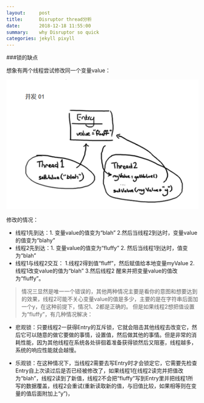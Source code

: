 ```yaml
---
layout:     post
title:      Disruptor thread分析
date:       2018-12-18 11:55:00
summary:    why Disruptor so quick
categories: jekyll pixyll
---
```



###锁的缺点

想象有两个线程尝试修改同一个变量value：

![](/images/1545447242.jpg)

修改的情况：
* 线程1先到达：1. 变量value的值变为“blah”  2.然后当线程2到达时，变量value的值变为“blahy”
* 线程2先到达：1. 变量value的值变为“fluffy” 2. 然后当线程1到达时，值变为“blah”
* 线程1与线程2交互： 1.线程2得到值“fluff”，然后赋值给本地变量myValue 2.线程1改变value的值为“blah” 3.然后线程2 醒来并把变量value的值改为“fluffy”。

> 情况三显然是唯一一个错误的，其他两种情况主要是看你的意图和想要达到的效果，线程2可能不关心变量value的值是多少，主要的是在字符串后面加一个y，在这种前提下，情况1、2都是正确的。  但是如果线程2想把值设置为“fluffy”，有几种情况解决：

* 悲观锁：只要线程2一获得Entry的互斥锁，它就会阻击其他线程去改变它，然后它可以随意的做它要做的事情，设置值，然后做其他的事情。但是非常的消耗性能，因为其他线程在系统各处徘徊着准备获得锁然后又阻塞，线程越多，系统的响应性能就会越慢。

* 乐观锁：在这种情况下，当线程2需要去写Entry时才会锁定它，它需要先检查Entry自上次读过后是否已经被修改了，如果线程1在线程2读完并把值改为“blah”，线程2读到了新值，线程2不会把“fluffy”写到Entry里并把线程1所写的数据覆盖，线程2会重试(重新读取新的值，与旧值比较，如果相等则在变量的值后面附加上“y”)，
